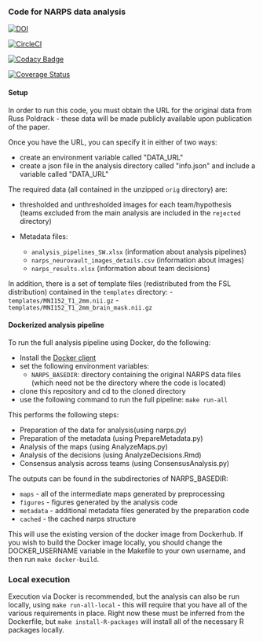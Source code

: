 ### Code for NARPS data analysis

[![DOI](https://zenodo.org/badge/85984198.svg)](https://zenodo.org/badge/latestdoi/85984198)

[![CircleCI](https://circleci.com/gh/poldrack/narps.svg?style=svg)](https://circleci.com/gh/poldrack/narps)

[![Codacy Badge](https://api.codacy.com/project/badge/Grade/c35f17b180aa4b1e8cbd33b9b1473c3e)](https://www.codacy.com/app/poldrack/narps?utm_source=github.com&amp;utm_medium=referral&amp;utm_content=poldrack/narps&amp;utm_campaign=Badge_Grade)

[![Coverage Status](https://coveralls.io/repos/github/poldrack/narps/badge.svg?branch=master)](https://coveralls.io/github/poldrack/narps?branch=master)

#### Setup

In order to run this code, you must obtain the URL for the original data from Russ Poldrack - these data will be made publicly available upon publication of the paper.

Once you have the URL, you can specify it in either of two ways:

-  create an environment variable called "DATA_URL"
-  create a json file in the analysis directory called "info.json" and include a variable called "DATA_URL"

The required data (all contained in the unzipped ```orig``` directory) are:

- thresholded and unthresholded images for each team/hypothesis (teams excluded from the main analysis are included in the ```rejected``` directory)

-  Metadata files:
    -  ```analysis_pipelines_SW.xlsx``` (information about analysis pipelines)
    -  ```narps_neurovault_images_details.csv``` (information about images)
    -  ```narps_results.xlsx``` (information about team decisions)

In addition, there is a set of template files (redistributed from the FSL distribution) contained in the ```templates``` directory:
    -  ```templates/MNI152_T1_2mm.nii.gz```
    -  ```templates/MNI152_T1_2mm_brain_mask.nii.gz```


#### Dockerized analysis pipeline

To run the full analysis pipeline using Docker, do the following:

-  Install the [Docker client](https://docs.docker.com/install/)
-  set the following environment variables:
    -   ```NARPS_BASEDIR```: directory containing the original NARPS data files (which need not be the directory where the code is located)
-  clone this repository and cd to the cloned directory
-  use the following command to run the full pipeline: ```make run-all```

This performs the following steps:

-  Preparation of the data for analysis(using narps.py)
-  Preparation of the metadata (using PrepareMetadata.py)
-  Analysis of the maps (using AnalyzeMaps.py)
-  Analysis of the decisions (using AnalyzeDecisions.Rmd)
-  Consensus analysis across teams (using ConsensusAnalysis.py)

The outputs can be found in the subdirectories of NARPS_BASEDIR:
-  ```maps``` - all of the intermediate maps generated by preprocessing
-  ```figures``` - figures generated by the analysis code
-  ```metadata``` - additional metadata files generated by the preparation code
-  ```cached``` - the cached narps structure 

This will use the existing version of the docker image from Dockerhub.  If you wish to build the Docker image locally, you should change the DOCKER_USERNAME variable in the Makefile to your own username, and then run ```make docker-build```.

### Local execution

Execution via Docker is recommended, but the analysis can also be run locally, using ```make run-all-local``` - this will require that you have all of the various requirements in place.  Right now these must be inferred from the Dockerfile, but ```make install-R-packages``` will install all of the necessary R packages locally.


